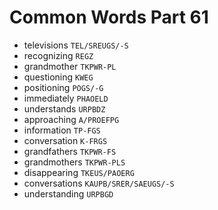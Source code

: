 # Common Words Part 61

* televisions `TEL/SREUGS/-S`
* recognizing `REGZ`
* grandmother `TKPWR-PL`
* questioning `KWEG`
* positioning `POGS/-G`
* immediately `PHAOELD`
* understands `URPBDZ`
* approaching `A/PROEFPG`
* information `TP-FGS`
* conversation `K-FRGS`
* grandfathers `TKPWR-FS`
* grandmothers `TKPWR-PLS`
* disappearing `TKEUS/PAOERG`
* conversations `KAUPB/SRER/SAEUGS/-S`
* understanding `URPBGD`
